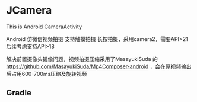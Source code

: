 # JCamera
This is Android CameraActivity

Android 仿微信视频拍摄 支持触摸拍摄 长按拍摄，采用camera2，需要API>21 后续考虑支持API>18

解决前置摄像头镜像问题，视频拍摄压缩采用了MasayukiSuda 的 https://github.com/MasayukiSuda/Mp4Composer-android  ，会在原视频输出后占用600-700ms压缩及旋转视频

## Gradle

